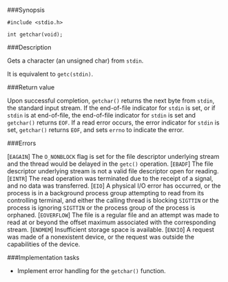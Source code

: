 ###Synopsis

`#include <stdio.h>`

`int getchar(void);`

###Description

Gets a character (an unsigned char) from `stdin`.

It is equivalent to `getc(stdin)`.

###Return value

Upon successful completion, `getchar()` returns the next byte from `stdin`, the  standard input stream. If the end-of-file indicator for `stdin` is set, or if `stdin` is at end-of-file, the end-of-file indicator for `stdin` is set and `getchar()` returns `EOF`. If a read error occurs, the error indicator for `stdin` is set, `getchar()` returns `EOF`, and sets `errno` to indicate the error.

###Errors

[`EAGAIN`] The `O_NONBLOCK` flag is set for the file descriptor underlying stream and the thread would be delayed in the `getc()` operation. 
[`EBADF`]  The file descriptor underlying stream is not a valid file descriptor open for reading. 
[`EINTR`]  The read operation was terminated due to the receipt of a signal, and no data was transferred. 
[`EIO`]    A physical I/O error has occurred, or the process is in a background process group attempting to read from its controlling terminal, and either the calling thread is blocking `SIGTTIN` or the process is ignoring `SIGTTIN` or the process group of the process is orphaned.
[`EOVERFLOW`]  The file is a regular file and an attempt was made to read at or beyond the offset maximum associated with the corresponding stream. 
[`ENOMEM`] Insufficient storage space is available. 
[`ENXIO`]  A request was made of a nonexistent device, or the request was outside the capabilities of the device.

###Implementation tasks

* Implement error handling for the `getchar()` function.